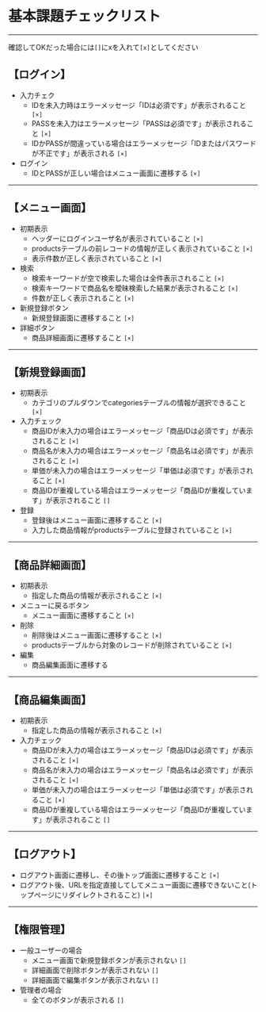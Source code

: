 # 基本課題チェックリスト

---

確認してOKだった場合には`[]`にxを入れて`[x]`としてください

## 【ログイン】

* 入力チェク
  * IDを未入力時はエラーメッセージ「IDは必須です」が表示されること `[×]` 
  * PASSを未入力はエラーメッセージ「PASSは必須です」が表示されること `[×]`  
  * IDかPASSが間違っている場合はエラーメッセージ「IDまたはパスワードが不正です」が表示される `[×]`
* ログイン
  * IDとPASSが正しい場合はメニュー画面に遷移する `[×]`

---

## 【メニュー画面】

* 初期表示
  * ヘッダーにログインユーザ名が表示されていること `[×]`
  * productsテーブルの前レコードの情報が正しく表示されていること `[×]`
  * 表示件数が正しく表示されていること `[×]`
* 検索
  * 検索キーワードが空で検索した場合は全件表示されること `[×]`
  * 検索キーワードで商品名を曖昧検索した結果が表示されること `[×]`
  * 件数が正しく表示されること `[×]`
* 新規登録ボタン
  * 新規登録画面に遷移すること `[×]`
* 詳細ボタン
  * 商品詳細画面に遷移すること `[×]`

---

## 【新規登録画面】

* 初期表示
  * カテゴリのプルダウンでcategoriesテーブルの情報が選択できること `[×]`
* 入力チェック
  * 商品IDが未入力の場合はエラーメッセージ「商品IDは必須です」が表示されること `[×]`
  * 商品名が未入力の場合はエラーメッセージ「商品名は必須です」が表示されること `[×]`
  * 単価が未入力の場合はエラーメッセージ「単価は必須です」が表示されること `[×]`
  * 商品IDが重複している場合はエラーメッセージ「商品IDが重複しています」が表示されること `[]`
* 登録
  * 登録後はメニュー画面に遷移すること `[×]`
  * 入力した商品情報がproductsテーブルに登録されていること `[×]`

---

## 【商品詳細画面】

* 初期表示
  * 指定した商品の情報が表示されること `[×]`
* メニューに戻るボタン
  * メニュー画面に遷移すること `[×]`
* 削除
  * 削除後はメニュー画面に遷移すること `[×]`
  * productsテーブルから対象のレコードが削除されていること `[×]`
* 編集
  * 商品編集画面に遷移する

---

## 【商品編集画面】

* 初期表示
  * 指定した商品の情報が表示されること `[×]`
* 入力チェック
  * 商品IDが未入力の場合はエラーメッセージ「商品IDは必須です」が表示されること `[×]`
  * 商品名が未入力の場合はエラーメッセージ「商品名は必須です」が表示されること `[×]`
  * 単価が未入力の場合はエラーメッセージ「単価は必須です」が表示されること `[×]`
  * 商品IDが重複している場合はエラーメッセージ「商品IDが重複しています」が表示されること `[]`

---

## 【ログアウト】

* ログアウト画面に遷移し、その後トップ画面に遷移すること `[×]`
* ログアウト後、URLを指定直接してしてメニュー画面に遷移できないこと(トップページにリダイレクトされること) `[×]`

---

## 【権限管理】

* 一般ユーザーの場合
  * メニュー画面で新規登録ボタンが表示されない `[]`
  * 詳細画面で削除ボタンが表示されない `[]`
  * 詳細画面で編集ボタンが表示されない `[]`
* 管理者の場合
  * 全てのボタンが表示される `[]`
